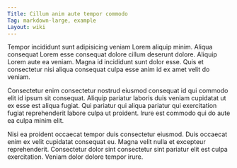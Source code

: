 ```yaml
---
Title: Cillum anim aute tempor commodo
Tag: markdown-large, example
Layout: wiki
---
```

Tempor incididunt sunt adipisicing veniam Lorem aliquip minim. Aliqua consequat Lorem esse consequat dolore cillum deserunt dolore. Aliquip Lorem aute ea veniam. Magna id incididunt sunt dolor esse. Quis et consectetur nisi aliqua consequat culpa esse anim id ex amet velit do veniam.

Consectetur enim consectetur nostrud eiusmod consequat id qui commodo elit id ipsum sit consequat. Aliquip pariatur laboris duis veniam cupidatat ut ex esse est aliqua fugiat. Qui pariatur qui aliqua pariatur qui exercitation fugiat reprehenderit labore culpa ut proident. Irure est commodo qui do aute ea culpa minim elit.

Nisi ea proident occaecat tempor duis consectetur eiusmod. Duis occaecat enim ex velit cupidatat consequat eu. Magna velit nulla et excepteur reprehenderit. Consectetur dolor sint consectetur sint pariatur elit est culpa exercitation. Veniam dolor dolore tempor irure.